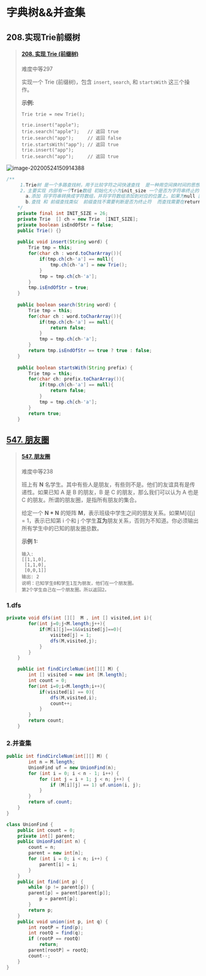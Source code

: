 # 字典树&&并查集

## 208.实现Trie前缀树

> #### [208. 实现 Trie (前缀树)](https://leetcode-cn.com/problems/implement-trie-prefix-tree/)
>
> 难度中等297
>
> 实现一个 Trie (前缀树)，包含 `insert`, `search`, 和 `startsWith` 这三个操作。
>
> **示例:**
>
> ```
> Trie trie = new Trie();
> 
> trie.insert("apple");
> trie.search("apple");   // 返回 true
> trie.search("app");     // 返回 false
> trie.startsWith("app"); // 返回 true
> trie.insert("app");   
> trie.search("app");     // 返回 true
> ```

![image-20200524150914388](E:\pic\image-20200524150914388.png)

```java
/**
     1.Trie树 是一个多路查找树，用于比较字符之间快速查找  是一种用空间换时间的思想。
     2，主要实现 内部有一个Trie数组 初始化大小为init_size 一个是否为字符串终止的标记
       a.添加 将字符串转换成字符数组，并将字符数组添加到对应的位置上。如果为null 直接new
       b.查找 和 前缀查找类似  前缀查找不需要判断是否为终止符  而查找需要在return 的时候 判断是否是终止符
    */
    private final int INIT_SIZE = 26;
    private Trie  [] ch = new Trie  [INIT_SIZE];
    private boolean isEndOfStr = false;
    public Trie() {}
    
    public void insert(String word) {
        Trie tmp = this;
        for(char ch : word.toCharArray()){
            if(tmp.ch[ch-'a'] == null){
                tmp.ch[ch-'a'] = new Trie(); 
            }
            tmp = tmp.ch[ch-'a'];
        }
        tmp.isEndOfStr = true;
    }
    
    public boolean search(String word) {
        Trie tmp = this;
        for(char ch : word.toCharArray()){
            if(tmp.ch[ch-'a'] == null){
                return false;
            }
            tmp = tmp.ch[ch-'a'];
        }
        return tmp.isEndOfStr == true ? true : false;
    }
    
    public boolean startsWith(String prefix) {
        Trie tmp = this;
        for(char ch: prefix.toCharArray()){
            if(tmp.ch[ch-'a'] == null){
                return false;
            }
            tmp = tmp.ch[ch-'a'];
        }
        return true;
    }
```

## [547. 朋友圈](https://leetcode-cn.com/problems/friend-circles/)

> #### [547. 朋友圈](https://leetcode-cn.com/problems/friend-circles/)
>
> 难度中等238
>
> 班上有 **N** 名学生。其中有些人是朋友，有些则不是。他们的友谊具有是传递性。如果已知 A 是 B 的朋友，B 是 C 的朋友，那么我们可以认为 A 也是 C 的朋友。所谓的朋友圈，是指所有朋友的集合。
>
> 给定一个 **N \* N** 的矩阵 **M**，表示班级中学生之间的朋友关系。如果M[i][j] = 1，表示已知第 i 个和 j 个学生**互为**朋友关系，否则为不知道。你必须输出所有学生中的已知的朋友圈总数。
>
> **示例 1:**
>
> ```
> 输入: 
> [[1,1,0],
>  [1,1,0],
>  [0,0,1]]
> 输出: 2 
> 说明：已知学生0和学生1互为朋友，他们在一个朋友圈。
> 第2个学生自己在一个朋友圈。所以返回2。
> ```

### 1.dfs

```java
private void dfs(int [][]  M , int [] visited,int i){
        for(int j=0;j<M.length;j++){
            if(M[i][j]==1&&visited[j]==0){
                visited[j] = 1;
                dfs(M,visited,j);
            }
        }
    }

    public int findCircleNum(int[][] M) {
        int [] visited = new int [M.length];
        int count = 0;
        for(int i=0;i<M.length;i++){
            if(visited[i] == 0){
                dfs(M,visited,i);
                count++;
            }
        }
        return count;
    }
```

### 2.并查集

```java
public int findCircleNum(int[][] M) {
        int n = M.length;
        UnionFind uf = new UnionFind(n);
        for (int i = 0; i < n - 1; i++) {
            for (int j = i + 1; j < n; j++) {
                if (M[i][j] == 1) uf.union(i, j);
            }
        }
        return uf.count;
    }
}

class UnionFind {
    public int count = 0;
    private int[] parent;
    public UnionFind(int n) {
        count = n;
        parent = new int[n];
        for (int i = 0; i < n; i++) {
            parent[i] = i;
        }
    }
    public int find(int p) {
        while (p != parent[p]) {
        parent[p] = parent[parent[p]];
            p = parent[p];
        }
        return p;
    }
    public void union(int p, int q) {
        int rootP = find(p);
        int rootQ = find(q);
        if (rootP == rootQ) 
            return;
        parent[rootP] = rootQ;
        count--;
    }
}
```

